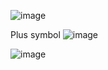 ![image](https://github.com/RINKALRANJAN/timestamp_bookmark_youtube/assets/71811016/526f2861-7a7b-4517-af4b-e97fc4383e51)





Plus symbol ![image](https://github.com/RINKALRANJAN/timestamp_bookmark_youtube/assets/71811016/09f4656a-6325-4f87-85e0-2fac02945338)






![image](https://github.com/RINKALRANJAN/timestamp_bookmark_youtube/assets/71811016/c639781b-7c59-43dc-8bc4-120f84b0b38e)


